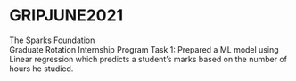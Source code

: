 # GRIPJUNE2021
The Sparks Foundation  
Graduate Rotation Internship Program
Task 1:
Prepared a ML model using Linear regression which predicts a student’s marks based on the number of hours he studied.
